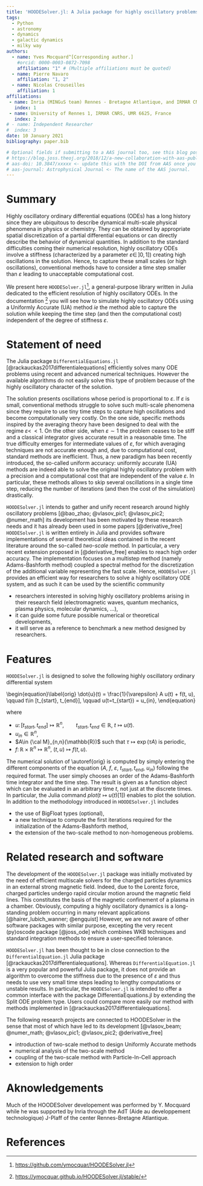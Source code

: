 ```yaml
---
title: 'HOODESolver.jl: A Julia package for highly oscillatory problems'
tags:
  - Python
  - astronomy
  - dynamics
  - galactic dynamics
  - milky way
authors:
  - name: Yves Mocquard^[Corresponding author.]
    #orcid: 0000-0003-0872-7098
    affiliation: "1" # (Multiple affiliations must be quoted)
  - name: Pierre Navaro 
    affiliation: "1, 2"
  - name: Nicolas Crouseilles 
    affiliation: 1
affiliations:
 - name: Inria (MINGuS team) Rennes - Bretagne Atlantique, and IRMAR CNRS, UMR 6625, France.
   index: 1
 - name: University of Rennes 1, IRMAR CNRS, UMR 6625, France 
   index: 2
# - name: Independent Researcher
#  index: 3
date: 10 January 2021 
bibliography: paper.bib

# Optional fields if submitting to a AAS journal too, see this blog post:
# https://blog.joss.theoj.org/2018/12/a-new-collaboration-with-aas-publishing
# aas-doi: 10.3847/xxxxx <- update this with the DOI from AAS once you know it.
# aas-journal: Astrophysical Journal <- The name of the AAS journal.
---
```


# Summary

Highly oscillatory ordinary differential equations (ODEs) has a
long history since they are ubiquitous  to describe dynamical
multi-scale physical phenomena in physics or chemistry. They can
be obtained by appropriate spatial discretization of a partial
differential equations or can directly describe the behavior of
dynamical quantities.  In addition to the standard difficulties
coming their numerical resolution, highly oscillatory ODEs involve
a stiffness (characterized by a parameter $\varepsilon\in \, ]0, 1]$) 
creating high oscillations in the solution.  Hence, to capture
these small scales (or high oscillations), conventional methods
have to consider a time step smaller than $\varepsilon$ leading to
unacceptable computational cost.

We present here `HOODESolver.jl`[^1], a general-purpose library
written in Julia dedicated to the efficient resolution of highly
oscillatory ODEs.  In the documentation [^2] you will see how to
simulate highly oscillatory ODEs using a Uniformly Accurate (UA)
method *ie* the method able to capture the solution while keeping
the time step (and then the computational cost) independent of the
degree of stiffness $\varepsilon$.

[^1]: https://github.com/ymocquar/HOODESolver.jl
[^2]: https://ymocquar.github.io/HOODESolver.jl/stable/

# Statement of need

The Julia package `DifferentialEquations.jl`
[@rackauckas2017differentialequations] efficiently solves many ODE
problems using recent and advanced numerical techniques. However
the available algorithms do not easily solve this type of problem
because of the highly oscillatory character of the solution.

The solution presents oscillations whose period is proportional to
$\varepsilon$.  If $\varepsilon$ is small, conventional methods 
struggle to solve such multi-scale phenomena since they require to use tiny
time steps to capture high oscillations and become computationally
very costly.  On the one side, specific methods inspired by the
averaging theory have been designed to deal with the regime
$\varepsilon <\!\!<1$. On the other side, when $\varepsilon \sim
1$ the problem ceases to be stiff and a classical integrator gives
accurate result in a reasonable time.  The true difficulty emerges
for intermediate values of $\varepsilon$, for which averaging
techniques are not accurate enough and, due to computational cost,
standard methods are inefficient. Thus, a new paradigm has been
recently introduced, the so-called uniform accuracy: uniformly
accurate (UA) methods are indeed able to solve the original highly
oscillatory problem with a precision and a computational cost that
are independent of the value $\varepsilon$.  In particular, these
methods allows to skip several oscillations in a single time step,
reducing the number of iterations (and then the cost of the simulation)
drastically. 


`HOODESolver.jl` intends to gather and unify recent research around
highly oscillatory problems [@bao_zhao; @vlasov_pic1; @vlasov_pic2;
@numer_math] its development has been motivated by these research
needs and it has already been used in some papers [@derivative_free]
`HOODESolver.jl` is written entirely in Julia and provides software
implementations of several theoretical ideas contained in the recent
literature around the so-called *two-scale* method. In particular,
a very recent extension proposed in [@derivative_free] enables to
reach high order accuracy.  The implementation focuses on a multistep
method (namely Adams-Bashforth method) coupled a spectral method
for the discretization of the additional variable representing the
fast scale.  Hence, `HOODESolver.jl` provides an efficient way for
researchers to solve a highly oscillatory ODE system, and as such
it can be used by the scientific community

- researchers interested in solving highly oscillatory problems arising in their research field (electromagnetic waves, quantum mechanics, plasma physics, molecular dynamics, $\dots$), 
- it can guide some future possible numerical or theoretical developments, 
- it will serve as a reference to benchmark a new method designed by researchers.  

# Features 
 
`HOODESolver.jl` is designed to solve the following highly oscillatory ordinary differential system 

\begin{equation}\label{orig}
\dot{u}(t) = \frac{1}{\varepsilon} A u(t) + f(t, u), \qquad t\in [t_{start}, t_{end}],  \qquad u(t=t_{start}) = u_{in},
\end{equation}

where 

- $u \colon [t_{start}, t_{end}] \mapsto  \mathbb{R}^n, \qquad t_{start}, t_{end}\in \mathbb{R}$, 
  $t \mapsto u(t)$.
- $u_{in}\in \mathbb{R}^n$, 
- $A\in {\cal M}_{n,n}(\mathbb{R})$ such that $\tau \mapsto \exp(\tau A)$ is periodic,  
- $f \colon \mathbb{R} \times \mathbb{R}^n   \mapsto \mathbb{R}^n$, $(t, u)  \mapsto f(t, u)$.

The numerical solution of \autoref{orig} is computed by simply
entering the different components of the equation ($A$, $f$,
$\varepsilon$, $t_{start}, t_{end}$, $u_{in}$) following the required
format.  The user simply chooses an order of the Adams-Bashforth
time integrator and the time step.  The result is given as a function
object which can be evaluated in an arbitrary time $t$, not just
at the discrete times.  In particular, the Julia command $plot(t\mapsto
u(t)[1])$ enables to plot the solution.  In addition to the methodology
introduced in `HOODESolver.jl` includes

- the use of BigFloat types (optional), 
- a new technique to compute the first iterations required for the initialization of the Adams-Bashforth method,    
- the extension of the two-scale method to non-homogeneous problems.  

# Related research and software 

The development of the `HOODESolver.jl` package was initially motivated
by the need of efficient multiscale solvers for the charged particles
dynamics in an external strong magnetic field. Indeed, due to the
Lorentz force, charged particles undergo rapid circular motion
around the magnetic field lines. This constitutes the basis of the
magnetic confinement of a plasma in a chamber. Obviously, computing
a highly oscillatory dynamics is a long-standing problem occurring
in many relevant applications [@hairer_lubich_wanner; @engquist]
However, we are not aware of other software packages with similar
purpose, excepting the very recent (py)oscode package [@joss_ode]
which combines WKB techniques and standard integration methods to
ensure a user-specified tolerance.

`HOODESolver.jl` has been thought to be in close connection to the
`DifferentialEquation.jl` Julia package
[@rackauckas2017differentialequations].  Whereas `DifferentialEquation.jl`
is a very popular and powerful Julia package, it does not provide
an algorithm to overcome the stiffness due to the presence of
$\varepsilon$ and thus needs to use very small time steps leading
to lengthy computations or unstable results.  In particular, the
`HOODESolver.jl` is intended to offer a common interface with the
package DifferentiaEquations.jl by extending the Split ODE problem
type. Users could compare more easily our method with methods
implemented in [@rackauckas2017differentialequations].


The following research projects are connected to HOODESolver in the
sense that most of which have led to its development [@vlasov_beam;
@numer_math; @vlasov_pic1; @vlasov_pic2; @derivative_free]

- introduction of two-scale method to design Uniformly Accurate methods 
- numerical analysis of the two-scale method 
- coupling of the two-scale method with Particle-In-Cell approach 
- extension to high order 


# Aknowledgements

Much of the HOODESolver developement was performed by Y. Mocquard
while he was supported by Inria through the AdT (Aide au developpement
technologique) J-Plaff of the center Rennes-Bretagne Atlantique.


# References

